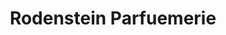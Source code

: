 ---
title: "Rodenstein Parfuemerie"
url: /reichelsheim-odenwald/rodenstein-parfuemerie/
shop: Parfümerie
---